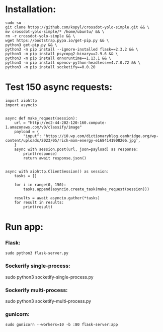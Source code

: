 # Installation:

```
sudo su -
git clone https://github.com/kopyl/crossdot-yolo-simple.git && \
mv crossdot-yolo-simple/* /home/ubuntu/ && \
rm -r crossdot-yolo-simple && \
wget https://bootstrap.pypa.io/get-pip.py && \
python3 get-pip.py && \
python3 -m pip install --ignore-installed flask==2.3.2 && \
python3 -m pip install psycopg2-binary==2.9.6 && \
python3 -m pip install onnxruntime==1.13.1 && \
python3 -m pip install opencv-python-headless==4.7.0.72 && \
python3 -m pip install socketify==0.0.20
```

# Test 150 async requests:

```
import aiohttp
import asyncio


async def make_request(session):
    url = "http://ec2-44-202-120-160.compute-1.amazonaws.com/v0/classify/image"
    payload = {
        "input": 'https://i0.wp.com/dictionaryblog.cambridge.org/wp-content/uploads/2023/05/rich-mom-energy-e1684141908206.jpg',
    }
    async with session.post(url, json=payload) as response:
        print(response)
        return await response.json()


async with aiohttp.ClientSession() as session:
    tasks = []

    for i in range(0, 150):
        tasks.append(asyncio.create_task(make_request(session)))

    results = await asyncio.gather(*tasks)
    for result in results:
        print(result)
```

# Run app:

### Flask:

`sudo python3 flask-server.py`

### Sockerify single-process:

sudo python3 socketify-single-process.py

### Sockerify multi-process:

sudo python3 socketify-multi-process.py

### gunicorn:

`sudo gunicorn --workers=10 -b :80 flask-server:app`

